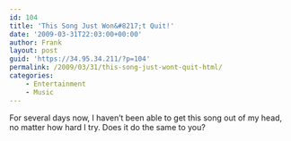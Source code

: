 ```yaml
---
id: 104
title: 'This Song Just Won&#8217;t Quit!'
date: '2009-03-31T22:03:00+00:00'
author: Frank
layout: post
guid: 'https://34.95.34.211/?p=104'
permalink: /2009/03/31/this-song-just-wont-quit-html/
categories:
    - Entertainment
    - Music
---
```


For several days now, I haven’t been able to get this song out of my head, no matter how hard I try. Does it do the same to you?

<object height="344" width="425"><param name="movie" value="http://www.youtube.com/v/0nyWp96p4xk&hl=en&fs=1"></param><param name="allowFullScreen" value="true"></param><param name="allowscriptaccess" value="always"></param><embed allowfullscreen="true" allowscriptaccess="always" height="344" src="http://www.youtube.com/v/0nyWp96p4xk&hl=en&fs=1" type="application/x-shockwave-flash" width="425"></embed></object>
